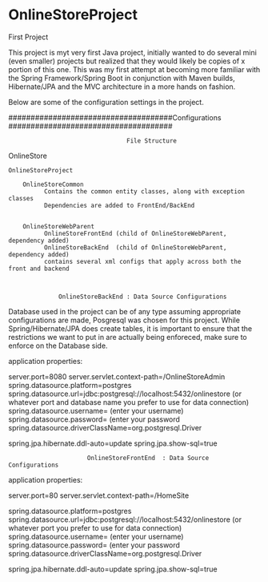 # OnlineStoreProject
First Project

This project is myt very first Java project, initially wanted to do several mini (even smaller) projects but realized that they would likely be copies
of x portion of this one. This was my first attempt at becoming more familiar with the Spring Framework/Spring Boot in conjunction with Maven builds, Hibernate/JPA and the MVC architecture in 
a more hands on fashion. 


Below are some of the configuration settings in the project.


#####################################Configurations #####################################


    	                             File Structure



OnlineStore

    OnlineStoreProject

    	OnlineStoreCommon
    		  Contains the common entity classes, along with exception classes
    		  Dependencies are added to FrontEnd/BackEnd


    	OnlineStoreWebParent
    		  OnlineStoreFrontEnd (child of OnlineStoreWebParent, dependency added)
    		  OnlineStoreBackEnd  (child of OnlineStoreWebParent, dependency added)
    		  contains several xml configs that apply across both the front and backend



                  OnlineStoreBackEnd : Data Source Configurations   



Database used in the project can be of any type assuming appropriate configurations are made, Posgresql was chosen for this
project. While Spring/Hibernate/JPA does create tables, it is important to ensure that the restrictions we want to put in
are actually being enforeced, make sure to enforce on the Database side.

application properties:

server.port=8080
server.servlet.context-path=/OnlineStoreAdmin
spring.datasource.platform=postgres
spring.datasource.url=jdbc:postgresql://localhost:5432/onlinestore (or whatever port and database name you prefer to use for data connection)
spring.datasource.username= (enter your username)
spring.datasource.password= (enter your password
spring.datasource.driverClassName=org.postgresql.Driver

spring.jpa.hibernate.ddl-auto=update
spring.jpa.show-sql=true



                          OnlineStoreFrontEnd  : Data Source Configurations   



application properties:

server.port=80
server.servlet.context-path=/HomeSite

spring.datasource.platform=postgres
spring.datasource.url=jdbc:postgresql://localhost:5432/onlinestore (or whatever port you prefer to use for data connection)
spring.datasource.username= (enter your username)
spring.datasource.password= (enter your password
spring.datasource.driverClassName=org.postgresql.Driver

spring.jpa.hibernate.ddl-auto=update
spring.jpa.show-sql=true
